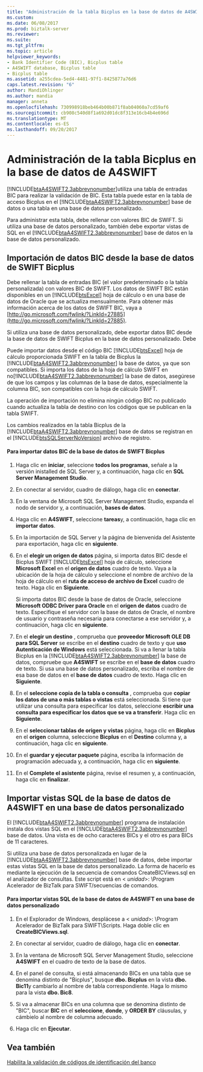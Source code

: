 ```yaml
---
title: "Administración de la tabla Bicplus en la base de datos de A4SWIFT | Documentos de Microsoft"
ms.custom: 
ms.date: 06/08/2017
ms.prod: biztalk-server
ms.reviewer: 
ms.suite: 
ms.tgt_pltfrm: 
ms.topic: article
helpviewer_keywords:
- Bank Identifier Code (BIC), Bicplus table
- A4SWIFT database, Bicplus table
- Bicplus table
ms.assetid: a255cdea-5ed4-4481-97f1-8425877a76d6
caps.latest.revision: "6"
author: MandiOhlinger
ms.author: mandia
manager: anneta
ms.openlocfilehash: 730998918beb464b00b871f8ab04060a7cd59af6
ms.sourcegitcommit: cb908c540d8f1a692d01dc8f313e16cb4b4e696d
ms.translationtype: MT
ms.contentlocale: es-ES
ms.lasthandoff: 09/20/2017
---
```

# <a name="managing-the-bicplus-table-in-the-a4swift-database"></a>Administración de la tabla Bicplus en la base de datos de A4SWIFT
[!INCLUDE[btaA4SWIFT2.3abbrevnonumber](../../includes/btaa4swift2-3abbrevnonumber-md.md)]utiliza una tabla de entradas BIC para realizar la validación de BIC. Esta tabla puede estar en la tabla de acceso Bicplus en el [!INCLUDE[btaA4SWIFT2.3abbrevnonumber](../../includes/btaa4swift2-3abbrevnonumber-md.md)] base de datos o una tabla en una base de datos personalizado.  
  
 Para administrar esta tabla, debe rellenar con valores BIC de SWIFT. Si utiliza una base de datos personalizado, también debe exportar vistas de SQL en el [!INCLUDE[btaA4SWIFT2.3abbrevnonumber](../../includes/btaa4swift2-3abbrevnonumber-md.md)] base de datos en la base de datos personalizado.  
  
## <a name="importing-bic-data-from-the-swift-bicplus-database"></a>Importación de datos BIC desde la base de datos de SWIFT Bicplus  
 Debe rellenar la tabla de entradas BIC (el valor predeterminado o la tabla personalizada) con valores BIC de SWIFT. Los datos de SWIFT BIC están disponibles en un [!INCLUDE[btsExcel](../../includes/btsexcel-md.md)] hoja de cálculo o en una base de datos de Oracle que se actualiza mensualmente. Para obtener más información acerca de los datos de SWIFT BIC, vaya a [http://go.microsoft.com/fwlink/?LinkId=27885](http://go.microsoft.com/fwlink/?LinkId=27885).  
  
 Si utiliza una base de datos personalizado, debe exportar datos BIC desde la base de datos de SWIFT Bicplus en la base de datos personalizado. Debe  
  
 Puede importar datos desde el código BIC [!INCLUDE[btsExcel](../../includes/btsexcel-md.md)] hoja de cálculo proporcionada SWIFT en la tabla de Bicplus la [!INCLUDE[btaA4SWIFT2.3abbrevnonumber](../../includes/btaa4swift2-3abbrevnonumber-md.md)] la base de datos, ya que son compatibles. Si importa los datos de la hoja de cálculo SWIFT en no[!INCLUDE[btaA4SWIFT2.3abbrevnonumber](../../includes/btaa4swift2-3abbrevnonumber-md.md)] la base de datos, asegúrese de que los campos y las columnas de la base de datos, especialmente la columna BIC, son compatibles con la hoja de cálculo SWIFT.  
  
 La operación de importación no elimina ningún código BIC no publicado cuando actualiza la tabla de destino con los códigos que se publican en la tabla SWIFT.  
  
 Los cambios realizados en la tabla Bicplus de la [!INCLUDE[btaA4SWIFT2.3abbrevnonumber](../../includes/btaa4swift2-3abbrevnonumber-md.md)] base de datos se registran en el [!INCLUDE[btsSQLServerNoVersion](../../includes/btssqlservernoversion-md.md)] archivo de registro.  
  
#### <a name="to-import-bic-data-from-the-swift-bicplus-database"></a>Para importar datos BIC de la base de datos de SWIFT Bicplus  
  
1.  Haga clic en **iniciar**, seleccione **todos los programas**, señale a la versión inistalled de SQL Server y, a continuación, haga clic en **SQL Server Management Studio**.  
  
2.  En conectar al servidor, cuadro de diálogo, haga clic en **conectar**.  
  
3.  En la ventana de Microsoft SQL Server Management Studio, expanda el nodo de servidor y, a continuación, **bases de datos**.  
  
4.  Haga clic en **A4SWIFT**, seleccione **tareas**y, a continuación, haga clic en **importar datos**.  
  
5.  En la importación de SQL Server y la página de bienvenida del Asistente para exportación, haga clic en **siguiente**.  
  
6.  En el **elegir un origen de datos** página, si importa datos BIC desde el Bicplus SWIFT [!INCLUDE[btsExcel](../../includes/btsexcel-md.md)] hoja de cálculo, seleccione **Microsoft Excel** en el **origen de datos** cuadro de texto. Vaya a la ubicación de la hoja de cálculo y seleccione el nombre de archivo de la hoja de cálculo en el **ruta de acceso de archivo de Excel** cuadro de texto. Haga clic en **Siguiente**.  
  
     Si importa datos BIC desde la base de datos de Oracle, seleccione **Microsoft ODBC Driver para Oracle** en el **origen de datos** cuadro de texto. Especifique el servidor con la base de datos de Oracle, el nombre de usuario y contraseña necesaria para conectarse a ese servidor y, a continuación, haga clic en **siguiente**.  
  
7.  En el **elegir un destino** , comprueba que **proveedor Microsoft OLE DB para SQL Server** se escribe en el **destino** cuadro de texto y que **uso Autenticación de Windows** está seleccionada. Si va a llenar la tabla Bicplus en la [!INCLUDE[btaA4SWIFT2.3abbrevnonumber](../../includes/btaa4swift2-3abbrevnonumber-md.md)] la base de datos, compruebe que **A4SWIFT** se escribe en el **base de datos** cuadro de texto. Si usa una base de datos personalizado, escriba el nombre de esa base de datos en el **base de datos** cuadro de texto. Haga clic en **Siguiente**.  
  
8.  En el **seleccione copia de la tabla o consulta** , comprueba que **copiar los datos de una o más tablas o vistas** está seleccionada. Si tiene que utilizar una consulta para especificar los datos, seleccione **escribir una consulta para especificar los datos que se va a transferir**. Haga clic en **Siguiente**.  
  
9. En el **seleccionar tablas de origen y vistas** página, haga clic en **Bicplus** en el **origen** columna, seleccione **Bicplus** en el  **Destino** columna y, a continuación, haga clic en **siguiente**.  
  
10. En el **guardar y ejecutar paquete** página, escriba la información de programación adecuada y, a continuación, haga clic en **siguiente**.  
  
11. En el **Complete el asistente** página, revise el resumen y, a continuación, haga clic en **finalizar**.  
  
## <a name="importing-sql-views-from-the-a4swift-database-into-a-custom-database"></a>Importar vistas SQL de la base de datos de A4SWIFT en una base de datos personalizado  
 El [!INCLUDE[btaA4SWIFT2.3abbrevnonumber](../../includes/btaa4swift2-3abbrevnonumber-md.md)] programa de instalación instala dos vistas SQL en el [!INCLUDE[btaA4SWIFT2.3abbrevnonumber](../../includes/btaa4swift2-3abbrevnonumber-md.md)] base de datos. Una vista es de ocho caracteres BICs y el otro es para BICs de 11 caracteres.  
  
 Si utiliza una base de datos personalizada en lugar de la [!INCLUDE[btaA4SWIFT2.3abbrevnonumber](../../includes/btaa4swift2-3abbrevnonumber-md.md)] base de datos, debe importar estas vistas SQL en la base de datos personalizado. La forma de hacerlo es mediante la ejecución de la secuencia de comandos CreateBICViews.sql en el analizador de consultas. Este script está en \< *unidad*>: \Program Acelerador de BizTalk para SWIFT/secuencias de comandos.  
  
#### <a name="to-import-sql-views-from-the-a4swift-database-into-a-custom-database"></a>Para importar vistas SQL de la base de datos de A4SWIFT en una base de datos personalizado  
  
1.  En el Explorador de Windows, desplácese a \< *unidad*>: \Program Acelerador de BizTalk para SWIFT\Scripts. Haga doble clic en **CreateBICViews.sql**.  
  
2.  En conectar al servidor, cuadro de diálogo, haga clic en **conectar**.  
  
3.  En la ventana de Microsoft SQL Server Management Studio, seleccione **A4SWIFT** en el cuadro de texto de la base de datos.  
  
4.  En el panel de consulta, si está almacenando BICs en una tabla que se denomina distinto de "Bicplus", busque **dbo. Bicplus** en la vista **dbo. Bic11**y cambiarlo al nombre de tabla correspondiente. Haga lo mismo para la vista **dbo. Bic8**.  
  
5.  Si va a almacenar BICs en una columna que se denomina distinto de "BIC", buscar **BIC** en el **seleccione**, **donde**, y **ORDER BY** cláusulas, y cámbielo al nombre de columna adecuado.  
  
6.  Haga clic en **Ejecutar**.  
  
## <a name="see-also"></a>Vea también  
 [Habilita la validación de códigos de identificación del banco](../../adapters-and-accelerators/accelerator-swift/enabling-validation-of-bank-identifier-codes.md)